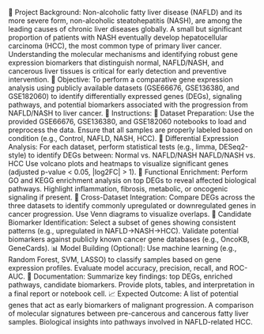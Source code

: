 📘 Project Background:
Non-alcoholic fatty liver disease (NAFLD) and its more severe form, non-alcoholic steatohepatitis (NASH), are among the leading causes of chronic liver diseases globally. A small but significant proportion of patients with NASH eventually develop hepatocellular carcinoma (HCC), the most common type of primary liver cancer.
Understanding the molecular mechanisms and identifying robust gene expression biomarkers that distinguish normal, NAFLD/NASH, and cancerous liver tissues is critical for early detection and preventive intervention.
🧭 Objective:
To perform a comparative gene expression analysis using publicly available datasets (GSE66676, GSE136380, and GSE182060) to identify differentially expressed genes (DEGs), signaling pathways, and potential biomarkers associated with the progression from NAFLD/NASH to liver cancer.
📌 Instructions:
    📂 Dataset Preparation:
        Use the provided GSE66676, GSE136380, and GSE182060 notebooks to load and preprocess the data.
        Ensure that all samples are properly labeled based on condition (e.g., Control, NAFLD, NASH, HCC).
    🧬 Differential Expression Analysis:
        For each dataset, perform statistical tests (e.g., limma, DESeq2-style) to identify DEGs between:
            Normal vs. NAFLD/NASH
            NAFLD/NASH vs. HCC
        Use volcano plots and heatmaps to visualize significant genes (adjusted p-value < 0.05, |log2FC| > 1).
    🧠 Functional Enrichment:
        Perform GO and KEGG enrichment analysis on top DEGs to reveal affected biological pathways.
        Highlight inflammation, fibrosis, metabolic, or oncogenic signaling if present.
    🧬 Cross-Dataset Integration:
        Compare DEGs across the three datasets to identify commonly upregulated or downregulated genes in cancer progression.
        Use Venn diagrams to visualize overlaps.
    🎯 Candidate Biomarker Identification:
        Select a subset of genes showing consistent patterns (e.g., upregulated in NAFLD→NASH→HCC).
        Validate potential biomarkers against publicly known cancer gene databases (e.g., OncoKB, GeneCards).
    📊 Model Building (Optional):
        Use machine learning (e.g., Random Forest, SVM, LASSO) to classify samples based on gene expression profiles.
        Evaluate model accuracy, precision, recall, and ROC-AUC.
    📎 Documentation:
        Summarize key findings: top DEGs, enriched pathways, candidate biomarkers.
        Provide plots, tables, and interpretation in a final report or notebook cell.
📈 Expected Outcome:
    A list of potential genes that act as early biomarkers of malignant progression.
    A comparison of molecular signatures between pre-cancerous and cancerous fatty liver samples.
    Biological insights into pathways involved in NAFLD-related HCC.

